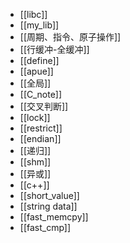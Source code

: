 * [[libc]]
* [[my_lib]]
* [[周期、指令、原子操作]]
* [[行缓冲-全缓冲]]
* [[define]]
* [[apue]]
* [[全局]]
* [[C_note]]
* [[交叉判断]]
* [[lock]]
* [[restrict]]
* [[endian]]
* [[递归]]
* [[shm]]
* [[异或]]
* [[c++]]
* [[short_value]]
* [[string data]]
* [[fast_memcpy]]
* [[fast_cmp]]
